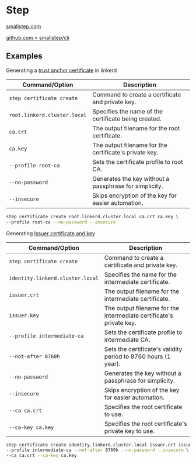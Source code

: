 # Step

[smallstep.com](https://smallstep.com/cli)

[github.com » smallstep/cli](https://github.com/smallstep/cli)

## Examples

Generating a [trust anchor certificate](https://linkerd.io/2.14/tasks/generate-certificates/#trust-anchor-certificate) in linkerd

| Command/Option               | Description                                            |
|------------------------------|--------------------------------------------------------|
| `step certificate create`    | Command to create a certificate and private key.       |
| `root.linkerd.cluster.local` | Specifies the name of the certificate being created.   |
| `ca.crt`                     | The output filename for the root certificate.          |
| `ca.key`                     | The output filename for the certificate's private key. |
| `--profile root-ca`          | Sets the certificate profile to root CA.               |
| `--no-password`              | Generates the key without a passphrase for simplicity. |
| `--insecure`                 | Skips encryption of the key for easier automation.     |

```bash
step certificate create root.linkerd.cluster.local ca.crt ca.key \
--profile root-ca --no-password --insecure
```

Generating [Issuer certificate and key](https://linkerd.io/2.14/tasks/generate-certificates/#issuer-certificate-and-key)

| Command/Option                   | Description                                                         |
|----------------------------------|---------------------------------------------------------------------|
| `step certificate create`        | Command to create a certificate and private key.                    |
| `identity.linkerd.cluster.local` | Specifies the name for the intermediate certificate.                |
| `issuer.crt`                     | The output filename for the intermediate certificate.               |
| `issuer.key`                     | The output filename for the intermediate certificate's private key. |
| `--profile intermediate-ca`      | Sets the certificate profile to intermediate CA.                    |
| `--not-after 8760h`              | Sets the certificate's validity period to 8760 hours (1 year).      |
| `--no-password`                  | Generates the key without a passphrase for simplicity.              |
| `--insecure`                     | Skips encryption of the key for easier automation.                  |
| `--ca ca.crt`                    | Specifies the root certificate to use.                              |
| `--ca-key ca.key`                | Specifies the root certificate's private key to use.                |

```bash
step certificate create identity.linkerd.cluster.local issuer.crt issuer.key \
--profile intermediate-ca --not-after 8760h --no-password --insecure \
--ca ca.crt --ca-key ca.key
```
